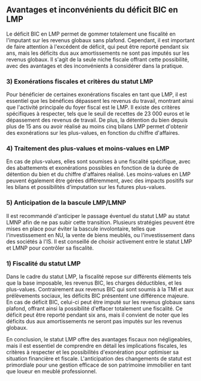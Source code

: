 ## Avantages et inconvénients du déficit BIC en LMP

Le déficit BIC en LMP permet de gommer totalement une fiscalité en l'imputant sur les revenus globaux sans plafond. Cependant, il est important de faire attention à l'excédent de déficit, qui peut être reporté pendant six ans, mais les déficits dus aux amortissements ne sont pas imputés sur les revenus globaux. Il s'agit de la seule niche fiscale offrant cette possibilité, avec des avantages et des inconvénients à considérer dans la pratique.

### 3) Exonérations fiscales et critères du statut LMP

Pour bénéficier de certaines exonérations fiscales en tant que LMP, il est essentiel que les bénéfices dépassent les revenus du travail, montrant ainsi que l'activité principale du foyer fiscal est le LMP. Il existe des critères spécifiques à respecter, tels que le seuil de recettes de 23 000 euros et le dépassement des revenus de travail. De plus, la détention du bien depuis plus de 15 ans ou avoir réalisé au moins cinq bilans LMP permet d'obtenir des exonérations sur les plus-values, en fonction du chiffre d'affaires.

### 4) Traitement des plus-values et moins-values en LMP

En cas de plus-values, elles sont soumises à une fiscalité spécifique, avec des abattements et exonérations possibles en fonction de la durée de détention du bien et du chiffre d'affaires réalisé. Les moins-values en LMP peuvent également être gérées différemment, avec des impacts positifs sur les bilans et possibilités d'imputation sur les futures plus-values.

### 5) Anticipation de la bascule LMP/LMNP

Il est recommandé d'anticiper le passage éventuel du statut LMP au statut LMNP afin de ne pas subir cette transition. Plusieurs stratégies peuvent être mises en place pour éviter la bascule involontaire, telles que l'investissement en NU, la vente de biens meublés, ou l'investissement dans des sociétés à l'IS. Il est conseillé de choisir activement entre le statut LMP et LMNP pour contrôler sa fiscalité.

### 1) Fiscalité du statut LMP

Dans le cadre du statut LMP, la fiscalité repose sur différents éléments tels que la base imposable, les revenus BIC, les charges déductibles, et les plus-values. Contrairement aux revenus BIC qui sont soumis à la TMI et aux prélèvements sociaux, les déficits BIC présentent une différence majeure. En cas de déficit BIC, celui-ci peut être imputé sur les revenus globaux sans plafond, offrant ainsi la possibilité d'effacer totalement une fiscalité. Ce déficit peut être reporté pendant six ans, mais il convient de noter que les déficits dus aux amortissements ne seront pas imputés sur les revenus globaux.

En conclusion, le statut LMP offre des avantages fiscaux non négligeables, mais il est essentiel de comprendre en détail les implications fiscales, les critères à respecter et les possibilités d'exonération pour optimiser sa situation financière et fiscale. L'anticipation des changements de statut est primordiale pour une gestion efficace de son patrimoine immobilier en tant que loueur en meublé professionnel.
